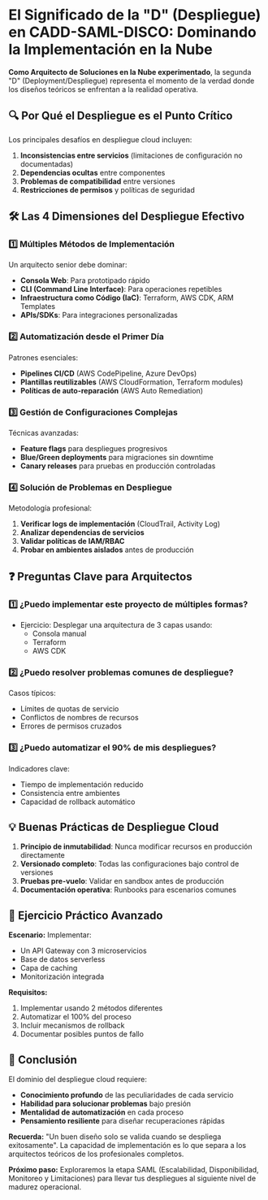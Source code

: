# **El Significado de la "D" (Despliegue) en CADD-SAML-DISCO: Dominando la Implementación en la Nube**

**Como Arquitecto de Soluciones en la Nube experimentado**, la segunda "D" (Deployment/Despliegue) representa el momento de la verdad donde los diseños teóricos se enfrentan a la realidad operativa.

## **🔍 Por Qué el Despliegue es el Punto Crítico**

Los principales desafíos en despliegue cloud incluyen:
1. **Inconsistencias entre servicios** (limitaciones de configuración no documentadas)
2. **Dependencias ocultas** entre componentes
3. **Problemas de compatibilidad** entre versiones
4. **Restricciones de permisos** y políticas de seguridad

## **🛠 Las 4 Dimensiones del Despliegue Efectivo**

### **1️⃣ Múltiples Métodos de Implementación**
Un arquitecto senior debe dominar:
- **Consola Web**: Para prototipado rápido
- **CLI (Command Line Interface)**: Para operaciones repetibles
- **Infraestructura como Código (IaC)**: Terraform, AWS CDK, ARM Templates
- **APIs/SDKs**: Para integraciones personalizadas

### **2️⃣ Automatización desde el Primer Día**
Patrones esenciales:
- **Pipelines CI/CD** (AWS CodePipeline, Azure DevOps)
- **Plantillas reutilizables** (AWS CloudFormation, Terraform modules)
- **Políticas de auto-reparación** (AWS Auto Remediation)

### **3️⃣ Gestión de Configuraciones Complejas**
Técnicas avanzadas:
- **Feature flags** para despliegues progresivos
- **Blue/Green deployments** para migraciones sin downtime
- **Canary releases** para pruebas en producción controladas

### **4️⃣ Solución de Problemas en Despliegue**
Metodología profesional:
1. **Verificar logs de implementación** (CloudTrail, Activity Log)
2. **Analizar dependencias de servicios**
3. **Validar políticas de IAM/RBAC**
4. **Probar en ambientes aislados** antes de producción

## **❓ Preguntas Clave para Arquitectos**

### **1️⃣ ¿Puedo implementar este proyecto de múltiples formas?**
- Ejercicio: Desplegar una arquitectura de 3 capas usando:
  - Consola manual
  - Terraform
  - AWS CDK

### **2️⃣ ¿Puedo resolver problemas comunes de despliegue?**
Casos típicos:
- Límites de quotas de servicio
- Conflictos de nombres de recursos
- Errores de permisos cruzados

### **3️⃣ ¿Puedo automatizar el 90% de mis despliegues?**
Indicadores clave:
- Tiempo de implementación reducido
- Consistencia entre ambientes
- Capacidad de rollback automático

## **💡 Buenas Prácticas de Despliegue Cloud**

1. **Principio de inmutabilidad**: Nunca modificar recursos en producción directamente
2. **Versionado completo**: Todas las configuraciones bajo control de versiones
3. **Pruebas pre-vuelo**: Validar en sandbox antes de producción
4. **Documentación operativa**: Runbooks para escenarios comunes

## **🚀 Ejercicio Práctico Avanzado**

**Escenario:** Implementar:
- Un API Gateway con 3 microservicios
- Base de datos serverless
- Capa de caching
- Monitorización integrada

**Requisitos:**
1. Implementar usando 2 métodos diferentes
2. Automatizar el 100% del proceso
3. Incluir mecanismos de rollback
4. Documentar posibles puntos de fallo

## **🎯 Conclusión**

El dominio del despliegue cloud requiere:
- **Conocimiento profundo** de las peculiaridades de cada servicio
- **Habilidad para solucionar problemas** bajo presión
- **Mentalidad de automatización** en cada proceso
- **Pensamiento resiliente** para diseñar recuperaciones rápidas

**Recuerda:** "Un buen diseño solo se valida cuando se despliega exitosamente". La capacidad de implementación es lo que separa a los arquitectos teóricos de los profesionales completos.

**Próximo paso:** Exploraremos la etapa SAML (Escalabilidad, Disponibilidad, Monitoreo y Limitaciones) para llevar tus despliegues al siguiente nivel de madurez operacional.

